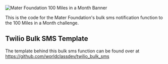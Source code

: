 ![Mater Foundation 100 Miles in a Month Banner](/100-web-banner.jpg)

This is the code for the Mater Foundation's bulk sms notification function to the 100 Miles in a Month challenge.

## Twilio Bulk SMS Template
The template behind this bulk sms function can be found over at https://github.com/worldclassdev/twilio_bulk_sms